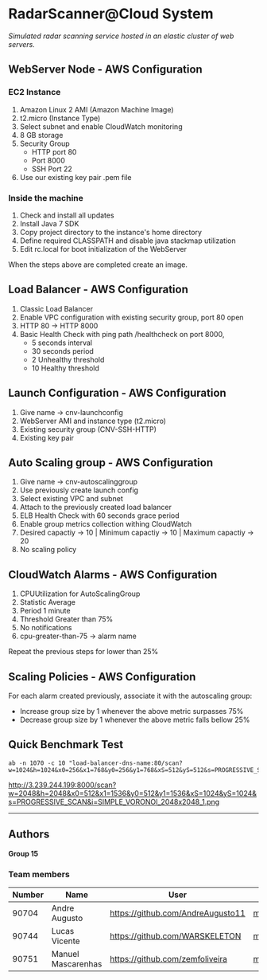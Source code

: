 # RadarScanner@Cloud System
_Simulated radar scanning service hosted in an elastic cluster of web servers._

## WebServer Node - AWS Configuration

### EC2 Instance

1. Amazon Linux 2 AMI (Amazon Machine Image)
2. t2.micro (Instance Type)
3. Select subnet and enable CloudWatch monitoring
4. 8 GB storage
5. Security Group
    * HTTP port 80
    * Port 8000
    * SSH Port 22
6. Use our existing key pair .pem file

### Inside the machine

1. Check and install all updates
2. Install Java 7 SDK
3. Copy project directory to the instance's home directory
4. Define required CLASSPATH and disable java stackmap utilization
5. Edit rc.local for boot initialization of the WebServer

When the steps above are completed create an image.

## Load Balancer - AWS Configuration

1. Classic Load Balancer
2. Enable VPC configuration with existing security group, port 80 open
3. HTTP 80 -> HTTP 8000
4. Basic Health Check with ping path /healthcheck on port 8000,
    * 5 seconds interval
    * 30 seconds period
    * 2 Unhealthy threshold
    * 10 Healthy threshold

## Launch Configuration - AWS Configuration

1. Give name -> cnv-launchconfig
2. WebServer AMI and instance type (t2.micro)
3. Existing security group (CNV-SSH-HTTP)
4. Existing key pair

## Auto Scaling group - AWS Configuration

1. Give name -> cnv-autoscalinggroup
2. Use previously create launch config
3. Select existing VPC and subnet
4. Attach to the previously created load balancer
5. ELB Health Check with 60 seconds grace period
6. Enable group metrics collection withing CloudWatch
7. Desired capactiy -> 10 | Minimum capactiy -> 10 | Maximum capactiy -> 20
8. No scaling policy

## CloudWatch Alarms - AWS Configuration

1. CPUUtilization for AutoScalingGroup
2. Statistic Average
3. Period 1 minute
4. Threshold Greater than 75%
5. No notifications
6. cpu-greater-than-75 -> alarm name

Repeat the previous steps for lower than 25%

## Scaling Policies - AWS Configuration

For each alarm created previously, associate it with the autoscaling group:

* Increase group size by 1 whenever the above metric surpasses 75%
* Decrease group size by 1 whenever the above metric falls bellow 25%

## Quick Benchmark Test

```shell
ab -n 1070 -c 10 "load-balancer-dns-name:80/scan?w=1024&h=1024&x0=256&x1=768&y0=256&y1=768&xS=512&yS=512&s=PROGRESSIVE_SCAN&i=SIMPLE_VORONOI_1024x1024_1.png" 
```

http://3.239.244.199:8000/scan?w=2048&h=2048&x0=512&x1=1536&y0=512&y1=1536&xS=1024&yS=1024&s=PROGRESSIVE_SCAN&i=SIMPLE_VORONOI_2048x2048_1.png

----
## Authors

**Group 15**

### Team members

| Number | Name              | User                                 | Email                                       |
| -------|-------------------|--------------------------------------|---------------------------------------------|
| 90704  | Andre Augusto     | <https://github.com/AndreAugusto11>  | <mailto:andre.augusto@tecnico.ulisboa.pt>   |
| 90744  | Lucas Vicente     | <https://github.com/WARSKELETON>     | <mailto:lucasvicente@tecnico.ulisboa.pt>    |
| 90751  | Manuel Mascarenhas     | <https://github.com/zemfoliveira>    | <mailto:jose.f.oliveira@tecnico.ulisboa.pt> |